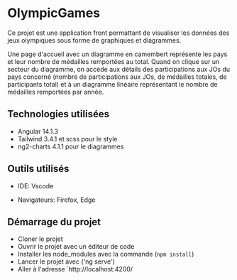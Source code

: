 # OlympicGames

Ce projet est une application front permattant de visualiser les données des jeux olympiques sous forme de graphiques et diagrammes.

Une page d'accueil avec un diagramme en camembert représente les pays et leur nombre de médailles remportées au total.
Quand on clique sur un secteur du diagramme, on accède aux détails des participations aux JOs du pays concerné (nombre de participations aux JOs, de médailles totales, de participants total) 
et à un diagramme linéaire représentant le nombre de médailles remportées par année.


## Technologies utilisées

- Angular 14.1.3
- Tailwind 3.4.1 et scss pour le style
- ng2-charts 4.1.1 pour le diagrammes


## Outils utilisés

- IDE: Vscode

- Navigateurs: Firefox, Edge


## Démarrage du projet

- Cloner le projet
- Ouvrir le projet avec un éditeur de code
- Installer les node_modules avec la commande (`npm install`)
- Lancer le projet avec ('ng serve')
- Aller à l'adresse `http://localhost:4200/




